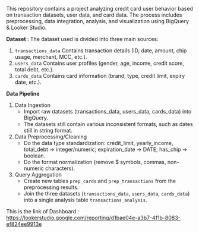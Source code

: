 This repository contains a project analyzing credit card user behavior based on transaction datasets, user data, and card data. The process includes preprocessing, data integration, analysis, and visualization using BigQuery & Looker Studio.

**Dataset** : The dataset used is divided into three main sources:
1. `transactions_data`
Contains transaction details (ID, date, amount, chip usage, merchant, MCC, etc.).
2. `users_data`
Contains user profiles (gender, age, income, credit score, total debt, etc.).
3. `cards_data`
Contains card information (brand, type, credit limit, expiry date, etc.).

**Data Pipeline**
1. Data Ingestion
   - Import raw datasets (transactions_data, users_data, cards_data) into BigQuery.
   - The datasets still contain various inconsistent formats, such as dates still in string format.
2. Data Preprocessing/Cleaning
   - Do the data type standardization: credit_limit, yearly_income, total_debt → integer/numeric; expiration_date → DATE; has_chip → boolean.
   - Do the format normalization (remove $ symbols, commas, non-numeric characters).
3. Query Aggregation
   - Create new tables `prep_cards` and `prep_transactions` from the preprocessing results.
   - Join the three datasets (`transactions_data`, `users_data`, `cards_data`) into a single analysis table `transactions_analysis`.

This is the link of Dashboard : https://lookerstudio.google.com/reporting/d1bae04e-a3b7-4f1b-8083-ef824ee9913e
